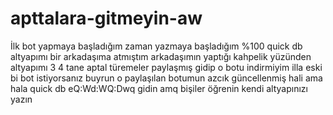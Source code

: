 # apttalara-gitmeyin-aw
İlk bot yapmaya başladığım zaman yazmaya başladığım %100 quick db altyapımı bir arkadaşıma atmıştım arkadaşımın yaptığı kahpelik yüzünden altyapımı 3 4 tane aptal türemeler paylaşmış gidip o botu indirmiyim illa eski bi bot istiyorsanız buyrun o paylaşılan botumun azcık güncellenmiş hali ama hala quick db eQ:Wd:WQ:Dwq gidin amq bişiler öğrenin kendi altyapınızı yazın
